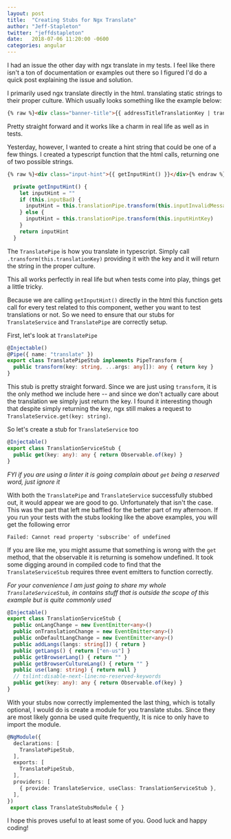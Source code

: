 ```yaml
---
layout: post
title:  "Creating Stubs for Ngx Translate"
author: "Jeff-Stapleton"
twitter: "jeffdstapleton"
date:   2018-07-06 11:20:00 -0600
categories: angular
---
```

I had an issue the other day with ngx translate in my tests. I feel like there isn't a ton of documentation or examples out there so I figured I'd do a quick post explaining the issue and solution. 

I primarily used ngx translate directly in the html. translating static strings to their proper culture. Which usually looks something like the example below:

```html
{% raw %}<div class="banner-title">{{ addressTitleTranslationKey | translate }}</div>{% endraw %}
```

Pretty straight forward and it works like a charm in real life as well as in tests.

Yesterday, however, I wanted to create a hint string that could be one of a few things. I created a typescript function that the html calls, returning one of two possible strings.

```html
{% raw %}<div class="input-hint">{{ getInputHint() }}</div>{% endraw %}
```

```ts
  private getInputHint() {
    let inputHint = ""
    if (this.inputBad) {
      inputHint = this.translationPipe.transform(this.inputInvalidMessageKey)
    } else {
      inputHint = this.translationPipe.transform(this.inputHintKey)
    }
    return inputHint
  }
```

The `TranslatePipe` is how you translate in typescript. Simply call `.transform(this.translationKey)` providing it with the key and it will return the string in the proper culture. 

This all works perfectly in real life but when tests come into play, things get a little tricky.

Because we are calling `getInputHint()` directly in the html this function gets call for every test related to this component, wether you want to test translations or not. So we need to ensure that our stubs for `TranslateService` and `TranslatePipe` are correctly setup.

First, let's look at `TranslatePipe`

```ts
@Injectable()
@Pipe({ name: "translate" })
export class TranslatePipeStub implements PipeTransform {
  public transform(key: string, ...args: any[]): any { return key }
}
```

This stub is pretty straight forward. Since we are just using `transform`, it is the only method we include here -- and since we don't actually care about the translation we simply just return the key. I found it interesting though that despite simply returning the key, ngx still makes a request to `TranslateService.get(key: string)`.

So let's create a stub for `TranslateService` too

```ts
@Injectable()
export class TranslationServiceStub {
  public get(key: any): any { return Observable.of(key) }
}
```

*FYI if you are using a linter it is going complain about `get` being a reserved word, just ignore it*

With both the `TranslatePipe` and `TranslateService` successfully stubbed out, it would appear we are good to go. Unfortunately that isn't the case. This was the part that left me baffled for the better part of my afternoon. If you run your tests with the stubs looking like the above examples, you will get the following error

```text
Failed: Cannot read property 'subscribe' of undefined
```

If you are like me, you might assume that something is wrong with the `get` method, that the observable it is returning is somehow undefined. It took some digging around in compiled code to find that the `TranslateServiceStub` requires three event emitters to function correctly. 

*For your convenience I am just going to share my whole `TranslateServiceStub`, in contains stuff that is outside the scope of this example but is quite commonly used*

```ts
@Injectable()
export class TranslationServiceStub {
  public onLangChange = new EventEmitter<any>()
  public onTranslationChange = new EventEmitter<any>()
  public onDefaultLangChange = new EventEmitter<any>()
  public addLangs(langs: string[]) { return }
  public getLangs() { return ["en-us"] }
  public getBrowserLang() { return "" }
  public getBrowserCultureLang() { return "" }
  public use(lang: string) { return null }
  // tslint:disable-next-line:no-reserved-keywords
  public get(key: any): any { return Observable.of(key) }
}
```

With your stubs now correctly implemented the last thing, which is totally optional, I would do is create a module for you translate stubs. Since they are most likely gonna be used quite frequently, It is nice to only have to import the module.

```ts
@NgModule({
  declarations: [
    TranslatePipeStub,
  ],
  exports: [
    TranslatePipeStub,
  ],
  providers: [
    { provide: TranslateService, useClass: TranslationServiceStub },
  ],
})
 export class TranslateStubsModule { }
```

I hope this proves useful to at least some of you. Good luck and happy coding!